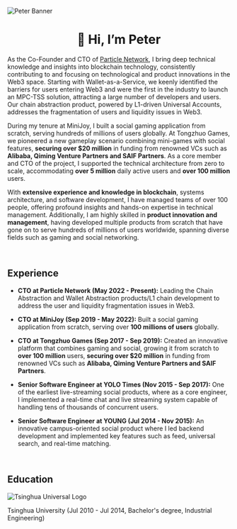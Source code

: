 ![Peter Banner](https://static.particle.network/other/github-banner.jpeg)

<h1 align="center">👋 Hi, I’m Peter</h1>

As the Co-Founder and CTO of [Particle Network](https://particle.network), I bring deep technical knowledge and insights into blockchain technology, consistently contributing to and focusing on technological and product innovations in the Web3 space. Starting with Wallet-as-a-Service, we keenly identified the barriers for users entering Web3 and were the first in the industry to launch an MPC-TSS solution, attracting a large number of developers and users. Our chain abstraction product, powered by L1-driven Universal Accounts, addresses the fragmentation of users and liquidity issues in Web3.

During my tenure at MiniJoy, I built a social gaming application from scratch, serving hundreds of millions of users globally. At Tongzhuo Games, we pioneered a new gameplay scenario combining mini-games with social features, **securing over $20 million** in funding from renowned VCs such as **Alibaba, Qiming Venture Partners and SAIF Partners**. As a core member and CTO of the project, I supported the technical architecture from zero to scale, accommodating **over 5 million** daily active users and **over 100 million** users.

With **extensive experience and knowledge in blockchain**, systems architecture, and software development, I have managed teams of over 100 people, offering profound insights and hands-on expertise in technical management. Additionally, I am highly skilled in **product innovation and management**, having developed multiple products from scratch that have gone on to serve hundreds of millions of users worldwide, spanning diverse fields such as gaming and social networking.

<br/>

## Experience

- **CTO at Particle Network (May 2022 - Present):** Leading the Chain Abstraction and Wallet Abstraction products/L1 chain development to address the user and liquidity fragmentation issues in Web3.
  
- **CTO at MiniJoy (Sep 2019 - May 2022):** Built a social gaming application from scratch, serving over **100 millions of users** globally.

- **CTO at Tongzhuo Games (Sep 2017 - Sep 2019):** Created an innovative platform that combines gaming and social, growing it from scratch to **over 100 million** users, **securing over $20 million** in funding from renowned VCs such as **Alibaba, Qiming Venture Partners and SAIF Partners**.

- **Senior Software Engineer at YOLO Times (Nov 2015 - Sep 2017):** One of the earliest live-streaming social products, where as a core engineer, I implemented a real-time chat and live streaming system capable of handling tens of thousands of concurrent users.

- **Senior Software Engineer at YOUNG (Jul 2014 - Nov 2015):** An innovative campus-oriented social product where I led backend development and implemented key features such as feed, universal search, and real-time matching.

<br/>

## Education

![Tsinghua Universal Logo](https://static.particle.network/other/tsinghua.jpeg) 

Tsinghua University (Jul 2010 - Jul 2014, Bachelor's degree, Industrial Engineering)
